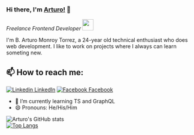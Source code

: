 ### Hi there, I'm [Arturo!](https://arturo-mt.github.io/Arturo/) 👋
<p><em>Freelance Frontend Developer <img src="https://media.giphy.com/media/WUlplcMpOCEmTGBtBW/giphy.gif" width="30"> 
</em></p>

I'm B. Arturo Monroy Torrez, a 24-year old technical enthusiast who does web development. I like to work on projects where I always can learn someting new.<br>
## 📫 How to reach me:
[![Linkedin](https://i.stack.imgur.com/gVE0j.png) LinkedIn](https://www.linkedin.com/in/brian-mt/) [![Facebook](http://i.imgur.com/fep1WsG.png) Facebook](https://www.facebook.com/brianarturom)

- 🌱 I’m currently learning TS and GraphQL
- 😄 Pronouns: He/His/Him

![Arturo's GitHub stats](https://github-readme-stats.vercel.app/api?username=Arturo-MT&show_icons=true&theme=cobalt)<br>
[![Top Langs](https://github-readme-stats.vercel.app/api/top-langs/?username=Arturo-MT&layout=compact&theme=cobalt)](https://github.com/Arturo-MT/github-readme-stats)
